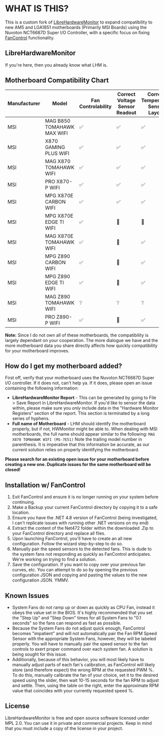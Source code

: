 # WHAT IS THIS?
This is a custom fork of [LibreHardwareMonitor](https://github.com/LibreHardwareMonitor/LibreHardwareMonitor) to expand compatibility to new AM5 and LGA1851 motherboards (Primarily MSI Boards) using the Nuvoton NCT6687D Super I/O Controller, with a specific focus on fixing [FanControl](https://github.com/Rem0o/FanControl.Releases) functionality.

## LibreHardwareMonitor
If you're here, then you already know what LHM is. 

## Motherboard Compatibility Chart
| Manufacturer | Model | Fan Controlability | Correct Voltage Sensor Readout | Correct Temperature Sensor Layout | Community Vetted |
| -------- | ------- | -------- | ------- | -------- | ------- |
| MSI | MAG B850 TOMAHAWK MAX WIFI | :white_check_mark: | :white_check_mark: | :white_check_mark: | :white_check_mark: |
| MSI | X870 GAMING PLUS WIFI | :white_check_mark: | :white_check_mark: | :white_check_mark: | :white_check_mark: |
| MSI | MAG X870 TOMAHAWK WIFI | :white_check_mark: | :white_check_mark: | :white_check_mark: | :white_check_mark: |
| MSI | PRO X870-P WIFI | :white_check_mark: | :white_check_mark: | :white_check_mark: | :white_check_mark: |
| MSI | MPG X870E CARBON WIFI | :white_check_mark: | :white_check_mark: | :white_check_mark: | :white_check_mark: |
| MSI | MPG X870E EDGE TI WIFI | :white_check_mark: | :hammer: | :hammer: | :x: |
| MSI | MAG X870E TOMAHAWK WIFI | :white_check_mark: | :hammer: | :white_check_mark: | :white_check_mark: |
| MSI | MPG Z890 CARBON WIFI | :white_check_mark: | :hammer: | :white_check_mark: | :white_check_mark: |
| MSI | MPG Z890 EDGE TI WIFI | :white_check_mark: | :hammer: | :white_check_mark: | :white_check_mark: |
| MSI | MAG Z890 TOMAHAWK WIFI | :grey_question: | :grey_question: | :grey_question: | :x: |
| MSI | PRO Z890-P WIFI | :white_check_mark: | :hammer: | :white_check_mark: | :white_check_mark: |

**Note:** Since I do not own all of these motherboards, the compatibility is largely dependant on your cooperation. The more dialogue we have and the more motherboard data you share directly affects how quickly compatibility for your motherboard improves.

## How do I get my motherboard added?
First off, verify that your motherboard uses the Nuvoton NCT6687D Super I/O controller. If it does not, can't help ya. If it does, please open an issue containing the following information: 
 - **LibreHardwareMonitor Report** - This can be generated by going to File > Save Report in LibreHardwareMonitor. If you'd like to sensor the data within, please make sure you _only_ include data in the "Hardware Monitor Registers" section of the report. This section is terminated by a long series of hyphens.
 - **Full name of Motherboard** - LHM should identify the motherboard properly, but if not, HWMonitor might be able to. When dealing with MSI motherboards, the full name should appear similar to the following: `MAG X870 TOMAHAWK WIFI (MS-7E51)` Note the trailing model number in parenthesis. It is imperative that this information be accurate, as our current solution relies on properly identifying the motherboard. 

 **Please search for an existing open issue for your motherboard before creating a new one. Duplicate issues for the same motherboard will be closed!**

## Installation w/ FanControl

1. Exit FanControl and ensure it is no longer running on your system before continuing. 
2. Make a Backup your current FanControl directory by copying it to a safe location.
3. Ensure you have the .NET 4.8 version of FanControl (being investigated, I can't replicate issues with running other .NET versions on my end)
4. Extract the content of the Net472 folder within the downloaded .Zip to your FanControl directory and replace all files.
5. Upon launching FanControl, you'll have to create an all new configuration. Follow the wizard step-by-step to do so.
6. Manually pair the speed sensors to the detected fans. This is dude to the system fans not responding as quickly as FanControl anticipates. We're working on trying to find a solution.
7. Save the configuration. If you want to copy over your previous fan curves, etc. You can attempt to do so by opening the previous configuration JSON and copying and pasting the values to the new configuration JSON. YMMV.

## Known Issues

- System Fans do not ramp up or down as quickly as CPU Fan, instead it obeys the value set in the BIOS. It's highly recommended that you set the "Step Up" and "Step Down" times for all System Fans to "0.1 seconds" so the fans can respond as fast as possible.
- Because the System Fans do not adjust quick enough, FanControl becomes "impatient" and will not automatically pair the Fan RPM Speed Sensor with the appropriate System Fans, however, they will be labeled properly. You will have to manually pair the speed sensor to the fan controls to exert proper command over each system fan. A solution is being sought for this issue.
- Additionally, because of this behavior, you will most likely have to manually adjust parts of each fan's calibration, as FanControl will likely store (and therefore expect) the wrong RPM at the requested PWM %. To do this, manually calibrate the fan of your choice, set it to the desired speed using the slider, then wait 10-15 seconds for the fan RPM to adjust and settle. Then, using the table on the right, enter the approximate RPM value that coincides with your currently requested speed %.

## License
LibreHardwareMonitor is free and open source software licensed under MPL 2.0. You can use it in private and commercial projects. Keep in mind that you must include a copy of the license in your project.
